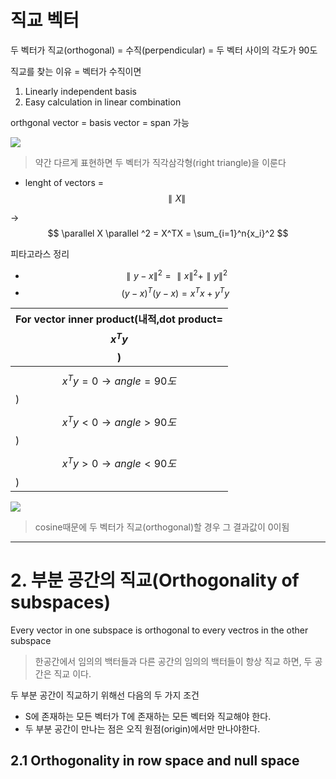 # 직교 벡터 

두 벡터가 직교(orthogonal) = 수직(perpendicular) = 두 벡터 사이의 각도가 90도

직교를 찾는 이유 = 벡터가 수직이면
1. Linearly independent basis
2. Easy calculation in linear combination

orthgonal vector = basis vector = span 가능 

![](http://cfile30.uf.tistory.com/image/234BDC4C58BC30190B9E89)
> 약간 다르게 표현하면 두 벡터가 직각삼각형(right triangle)을 이룬다

- lenght of vectors = $$\parallel X \parallel $$

-> $$ \parallel X \parallel ^2 = X^TX = \sum_{i=1}^n{x_i}^2 $$

피타고라스 정리 
- $$ \parallel y-x \parallel ^2 = \parallel x \parallel ^2 +\parallel y \parallel ^2     $$
- $$ (y-x)^T(y-x) = x^Tx + y^Ty            $$


|For vector inner product(내적,dot product=$$ x^Ty $$)|
|-|
|$$ x^Ty = 0 \rightarrow angle = 90도 $$)|
|$$ x^Ty < 0 \rightarrow angle > 90도 $$)|
|$$ x^Ty > 0 \rightarrow angle < 90도 $$)|


![](http://cfile5.uf.tistory.com/image/223A444958BC2F2723943A)

> cosine때문에 두 벡터가 직교(orthogonal)할 경우 그 결과값이 0이됨 



---

# 2. 부분 공간의 직교(Orthogonality of subspaces)

Every vector in one subspace is orthogonal to every vectros in the other subspace
> 한공간에서 임의의 백터들과 다른 공간의 임의의 백터들이 항상 직교 하면, 두 공간은 직교 이다. 

두 부분 공간이 직교하기 위해선 다음의 두 가지 조건
- S에 존재하는 모든 벡터가 T에 존재하는 모든 벡터와 직교해야 한다.
- 두 부분 공간이 만나는 점은 오직 원점(origin)에서만 만나야한다.   


## 2.1 Orthogonality in row space and null space
